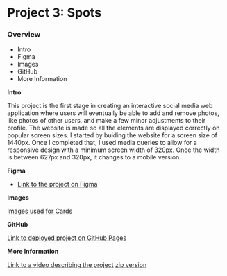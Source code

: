 # Project 3: Spots

### Overview

- Intro
- Figma
- Images
- GitHub
- More Information

**Intro**

This project is the first stage in creating an interactive social media web application where users will eventually be able to add and remove photos, like photos of other users, and make a few minor adjustments to their profile. The website is made so all the elements are displayed correctly on popular screen sizes. I started by buiding the website for a screen size of 1440px. Once I completed that, I used media queries to allow for a responsive design with a minimum screen width of 320px. Once the width is between 627px and 320px, it changes to a mobile version.

**Figma**

- [Link to the project on Figma](https://www.figma.com/file/BBNm2bC3lj8QQMHlnqRsga/Sprint-3-Project-%E2%80%94-Spots?type=design&node-id=2%3A60&mode=design&t=afgNFybdorZO6cQo-1)

**Images**

[Images used for Cards](images/Cards.svg)

**GitHub**

[Link to deployed project on GitHub Pages](https://github.com/melissa-feeney/se_project_spots.git)

**More Information**

[Link to a video describing the project](https://drive.google.com/file/d/17qAeCMR2kARRq1ZOPDjEwAbaoj1Mu22v/view?usp=sharing)
[zip version](https://drive.google.com/file/d/1eRCg1LicddRiyghopNp1fAthrtbSc7MK/view?usp=drive_link)
